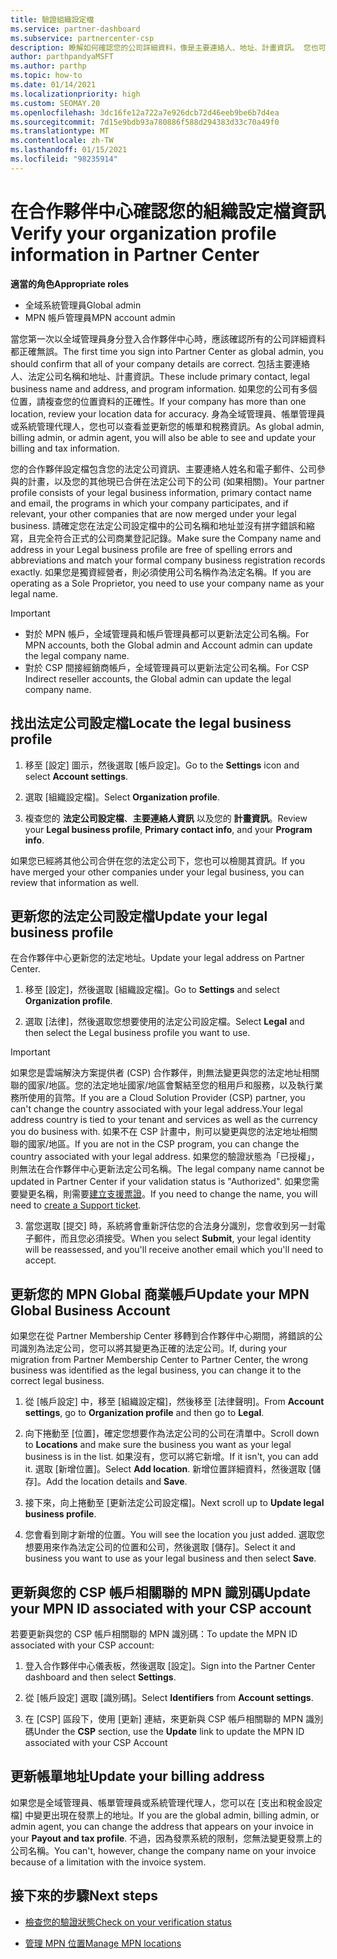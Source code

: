 ```yaml
---
title: 驗證組織設定檔
ms.service: partner-dashboard
ms.subservice: partnercenter-csp
description: 瞭解如何確認您的公司詳細資料，像是主要連絡人、地址、計畫資訊。 您也可以更新您的法定和帳單地址。
author: parthpandyaMSFT
ms.author: parthp
ms.topic: how-to
ms.date: 01/14/2021
ms.localizationpriority: high
ms.custom: SEOMAY.20
ms.openlocfilehash: 3dc16fe12a722a7e926dcb72d46eeb9be6b7d4ea
ms.sourcegitcommit: 7d15e9bdb93a780886f588d294383d33c70a49f0
ms.translationtype: MT
ms.contentlocale: zh-TW
ms.lasthandoff: 01/15/2021
ms.locfileid: "98235914"
---
```

# <a name="verify-your-organization-profile-information-in-partner-center"></a><span data-ttu-id="00b86-104">在合作夥伴中心確認您的組織設定檔資訊</span><span class="sxs-lookup"><span data-stu-id="00b86-104">Verify your organization profile information in Partner Center</span></span>

<span data-ttu-id="00b86-105">**適當的角色**</span><span class="sxs-lookup"><span data-stu-id="00b86-105">**Appropriate roles**</span></span>

- <span data-ttu-id="00b86-106">全域系統管理員</span><span class="sxs-lookup"><span data-stu-id="00b86-106">Global admin</span></span>
- <span data-ttu-id="00b86-107">MPN 帳戶管理員</span><span class="sxs-lookup"><span data-stu-id="00b86-107">MPN account admin</span></span>

<span data-ttu-id="00b86-108">當您第一次以全域管理員身分登入合作夥伴中心時，應該確認所有的公司詳細資料都正確無誤。</span><span class="sxs-lookup"><span data-stu-id="00b86-108">The first time you sign into Partner Center as global admin, you should confirm that all of your company details are correct.</span></span> <span data-ttu-id="00b86-109">包括主要連絡人、法定公司名稱和地址、計畫資訊。</span><span class="sxs-lookup"><span data-stu-id="00b86-109">These include primary contact, legal business name and address, and program information.</span></span> <span data-ttu-id="00b86-110">如果您的公司有多個位置，請複查您的位置資料的正確性。</span><span class="sxs-lookup"><span data-stu-id="00b86-110">If your company has more than one location, review your location data for accuracy.</span></span> <span data-ttu-id="00b86-111">身為全域管理員、帳單管理員或系統管理代理人，您也可以查看並更新您的帳單和稅務資訊。</span><span class="sxs-lookup"><span data-stu-id="00b86-111">As global admin, billing admin, or admin agent, you will also be able to see and update your billing and tax information.</span></span>

<span data-ttu-id="00b86-112">您的合作夥伴設定檔包含您的法定公司資訊、主要連絡人姓名和電子郵件、公司參與的計畫，以及您的其他現已合併在法定公司下的公司 (如果相關)。</span><span class="sxs-lookup"><span data-stu-id="00b86-112">Your partner profile consists of your legal business information, primary contact name and email, the programs in which your company participates, and if relevant, your other companies that are now merged under your legal business.</span></span> <span data-ttu-id="00b86-113">請確定您在法定公司設定檔中的公司名稱和地址並沒有拼字錯誤和縮寫，且完全符合正式的公司商業登記記錄。</span><span class="sxs-lookup"><span data-stu-id="00b86-113">Make sure the Company name and address in your Legal business profile are free of spelling errors and abbreviations and match your formal company business registration records exactly.</span></span> <span data-ttu-id="00b86-114">如果您是獨資經營者，則必須使用公司名稱作為法定名稱。</span><span class="sxs-lookup"><span data-stu-id="00b86-114">If you are operating as a Sole Proprietor, you need to use your company name as your legal name.</span></span>

>[!Important]
>- <span data-ttu-id="00b86-115">對於 MPN 帳戶，全域管理員和帳戶管理員都可以更新法定公司名稱。</span><span class="sxs-lookup"><span data-stu-id="00b86-115">For MPN accounts, both the Global admin and Account admin can update the legal company name.</span></span>
>- <span data-ttu-id="00b86-116">對於 CSP 間接經銷商帳戶，全域管理員可以更新法定公司名稱。</span><span class="sxs-lookup"><span data-stu-id="00b86-116">For CSP Indirect reseller accounts, the Global admin can update the legal company name.</span></span> 

## <a name="locate-the-legal-business-profile"></a><span data-ttu-id="00b86-117">找出法定公司設定檔</span><span class="sxs-lookup"><span data-stu-id="00b86-117">Locate the legal business profile</span></span>

1. <span data-ttu-id="00b86-118">移至 [設定] 圖示，然後選取 [帳戶設定]。</span><span class="sxs-lookup"><span data-stu-id="00b86-118">Go to the **Settings** icon and select **Account settings**.</span></span>
 
1. <span data-ttu-id="00b86-119">選取 [組織設定檔]。</span><span class="sxs-lookup"><span data-stu-id="00b86-119">Select **Organization profile**.</span></span> 

2. <span data-ttu-id="00b86-120">複查您的 **法定公司設定檔**、**主要連絡人資訊** 以及您的 **計畫資訊**。</span><span class="sxs-lookup"><span data-stu-id="00b86-120">Review your **Legal business profile**, **Primary contact info**, and your **Program info**.</span></span>

<span data-ttu-id="00b86-121">如果您已經將其他公司合併在您的法定公司下，您也可以檢閱其資訊。</span><span class="sxs-lookup"><span data-stu-id="00b86-121">If you have merged your other companies under your legal business, you can review that information as well.</span></span> 

## <a name="update-your-legal-business-profile"></a><span data-ttu-id="00b86-122">更新您的法定公司設定檔</span><span class="sxs-lookup"><span data-stu-id="00b86-122">Update your legal business profile</span></span>

<span data-ttu-id="00b86-123">在合作夥伴中心更新您的法定地址。</span><span class="sxs-lookup"><span data-stu-id="00b86-123">Update your legal address on Partner Center.</span></span>

1. <span data-ttu-id="00b86-124">移至 [設定]，然後選取 [組織設定檔]。</span><span class="sxs-lookup"><span data-stu-id="00b86-124">Go to **Settings** and select **Organization profile**.</span></span>


2. <span data-ttu-id="00b86-125">選取 [法律]，然後選取您想要使用的法定公司設定檔。</span><span class="sxs-lookup"><span data-stu-id="00b86-125">Select **Legal**  and then select the Legal business profile you want to use.</span></span>

>[!Important]
><span data-ttu-id="00b86-126">如果您是雲端解決方案提供者 (CSP) 合作夥伴，則無法變更與您的法定地址相關聯的國家/地區。您的法定地址國家/地區會繫結至您的租用戶和服務，以及執行業務所使用的貨幣。</span><span class="sxs-lookup"><span data-stu-id="00b86-126">If you are a Cloud Solution Provider (CSP) partner, you can't change the country associated with your legal address.Your legal address country is tied to your tenant and services as well as the currency you do business with.</span></span> <span data-ttu-id="00b86-127">如果不在 CSP 計畫中，則可以變更與您的法定地址相關聯的國家/地區。</span><span class="sxs-lookup"><span data-stu-id="00b86-127">If you are not in the CSP program, you can change the country associated with your legal address.</span></span> <span data-ttu-id="00b86-128">如果您的驗證狀態為「已授權」，則無法在合作夥伴中心更新法定公司名稱。</span><span class="sxs-lookup"><span data-stu-id="00b86-128">The legal company name cannot be updated in Partner Center if your validation status is "Authorized".</span></span> <span data-ttu-id="00b86-129">如果您需要變更名稱，則需要[建立支援票證](https://partner.microsoft.com/dashboard/support/servicerequests/create?stage=2&topicid=eb74583c-61b3-2124-bffc-00920e0ae772)。</span><span class="sxs-lookup"><span data-stu-id="00b86-129">If you need to change the name, you will need to [create a Support ticket](https://partner.microsoft.com/dashboard/support/servicerequests/create?stage=2&topicid=eb74583c-61b3-2124-bffc-00920e0ae772).</span></span>

3. <span data-ttu-id="00b86-130">當您選取 [提交] 時，系統將會重新評估您的合法身分識別，您會收到另一封電子郵件，而且您必須接受。</span><span class="sxs-lookup"><span data-stu-id="00b86-130">When you select **Submit**, your legal identity will be reassessed, and you'll receive another email which you'll need to accept.</span></span>

## <a name="update-your-mpn-global-business-account"></a><span data-ttu-id="00b86-131">更新您的 MPN Global 商業帳戶</span><span class="sxs-lookup"><span data-stu-id="00b86-131">Update your MPN Global Business Account</span></span>

<span data-ttu-id="00b86-132">如果您在從 Partner Membership Center 移轉到合作夥伴中心期間，將錯誤的公司識別為法定公司，您可以將其變更為正確的法定公司。</span><span class="sxs-lookup"><span data-stu-id="00b86-132">If, during your migration from Partner Membership Center to Partner Center, the wrong business was identified as the legal business, you can change it to the correct legal business.</span></span>

1. <span data-ttu-id="00b86-133">從 [帳戶設定] 中，移至 [組織設定檔]，然後移至 [法律聲明]。</span><span class="sxs-lookup"><span data-stu-id="00b86-133">From **Account settings**, go to **Organization profile** and then go to **Legal**.</span></span>

1.  <span data-ttu-id="00b86-134">向下捲動至 [位置]，確定您想要作為法定公司的公司在清單中。</span><span class="sxs-lookup"><span data-stu-id="00b86-134">Scroll down to **Locations** and make sure the business you want as your legal business is in the list.</span></span> <span data-ttu-id="00b86-135">如果沒有，您可以將它新增。</span><span class="sxs-lookup"><span data-stu-id="00b86-135">If it isn't, you can add it.</span></span> <span data-ttu-id="00b86-136">選取 [新增位置]。</span><span class="sxs-lookup"><span data-stu-id="00b86-136">Select **Add location**.</span></span> <span data-ttu-id="00b86-137">新增位置詳細資料，然後選取 [儲存]。</span><span class="sxs-lookup"><span data-stu-id="00b86-137">Add the location details and **Save**.</span></span>

2. <span data-ttu-id="00b86-138">接下來，向上捲動至 [更新法定公司設定檔]。</span><span class="sxs-lookup"><span data-stu-id="00b86-138">Next scroll up to **Update legal business profile**.</span></span>

3. <span data-ttu-id="00b86-139">您會看到剛才新增的位置。</span><span class="sxs-lookup"><span data-stu-id="00b86-139">You will see the location you just added.</span></span> <span data-ttu-id="00b86-140">選取您想要用來作為法定公司的位置和公司，然後選取 [儲存]。</span><span class="sxs-lookup"><span data-stu-id="00b86-140">Select it and business you want to use as your legal business and then select **Save**.</span></span>

## <a name="update-your-mpn-id-associated-with-your-csp-account"></a><span data-ttu-id="00b86-141">更新與您的 CSP 帳戶相關聯的 MPN 識別碼</span><span class="sxs-lookup"><span data-stu-id="00b86-141">Update your MPN ID associated with your CSP account</span></span>

<span data-ttu-id="00b86-142">若要更新與您的 CSP 帳戶相關聯的 MPN 識別碼：</span><span class="sxs-lookup"><span data-stu-id="00b86-142">To update the MPN ID associated with your CSP account:</span></span>

1. <span data-ttu-id="00b86-143">登入合作夥伴中心儀表板，然後選取 [設定]。</span><span class="sxs-lookup"><span data-stu-id="00b86-143">Sign into the Partner Center dashboard and then select **Settings**.</span></span>
 
1. <span data-ttu-id="00b86-144">從 [帳戶設定] 選取 [識別碼]。</span><span class="sxs-lookup"><span data-stu-id="00b86-144">Select **Identifiers** from **Account settings**.</span></span>

1. <span data-ttu-id="00b86-145">在 [CSP] 區段下，使用 [更新] 連結，來更新與 CSP 帳戶相關聯的 MPN 識別碼</span><span class="sxs-lookup"><span data-stu-id="00b86-145">Under the **CSP** section, use the **Update** link to update the MPN ID associated with your CSP Account</span></span> 


## <a name="update-your-billing-address"></a><span data-ttu-id="00b86-146">更新帳單地址</span><span class="sxs-lookup"><span data-stu-id="00b86-146">Update your billing address</span></span>

<span data-ttu-id="00b86-147">如果您是全域管理員、帳單管理員或系統管理代理人，您可以在 [支出和稅金設定檔] 中變更出現在發票上的地址。</span><span class="sxs-lookup"><span data-stu-id="00b86-147">If you are the global admin, billing admin, or admin agent, you can change the address that appears on your invoice in your **Payout and tax profile**.</span></span> <span data-ttu-id="00b86-148">不過，因為發票系統的限制，您無法變更發票上的公司名稱。</span><span class="sxs-lookup"><span data-stu-id="00b86-148">You can't, however, change the company name on your invoice because of a limitation with the invoice system.</span></span>

## <a name="next-steps"></a><span data-ttu-id="00b86-149">接下來的步驟</span><span class="sxs-lookup"><span data-stu-id="00b86-149">Next steps</span></span>

- [<span data-ttu-id="00b86-150">檢查您的驗證狀態</span><span class="sxs-lookup"><span data-stu-id="00b86-150">Check on your verification status</span></span>](verification-responses.md)
 
- [<span data-ttu-id="00b86-151">管理 MPN 位置</span><span class="sxs-lookup"><span data-stu-id="00b86-151">Manage MPN locations</span></span>](manage-locations.md)


